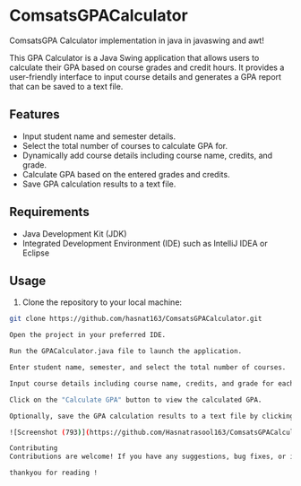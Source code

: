 # ComsatsGPACalculator
ComsatsGPA Calculator implementation in java in javaswing and awt!

This GPA Calculator is a Java Swing application that allows users to calculate their GPA based on course grades and credit hours. It provides a user-friendly interface to input course details and generates a GPA report that can be saved to a text file.

## Features

- Input student name and semester details.
- Select the total number of courses to calculate GPA for.
- Dynamically add course details including course name, credits, and grade.
- Calculate GPA based on the entered grades and credits.
- Save GPA calculation results to a text file.

## Requirements

- Java Development Kit (JDK)
- Integrated Development Environment (IDE) such as IntelliJ IDEA or Eclipse

## Usage

1. Clone the repository to your local machine:

```bash
git clone https://github.com/hasnat163/ComsatsGPACalculator.git

Open the project in your preferred IDE.

Run the GPACalculator.java file to launch the application.

Enter student name, semester, and select the total number of courses.

Input course details including course name, credits, and grade for each course.

Click on the "Calculate GPA" button to view the calculated GPA.

Optionally, save the GPA calculation results to a text file by clicking on the "Save GPA Calculation" button.

![Screenshot (793)](https://github.com/Hasnatrasool163/ComsatsGPACalculator/assets/153990457/be82742f-3223-4a6f-b45c-137c61b934f4)

Contributing
Contributions are welcome! If you have any suggestions, bug fixes, or improvements, please fork the repository and create a pull request.

thankyou for reading !
